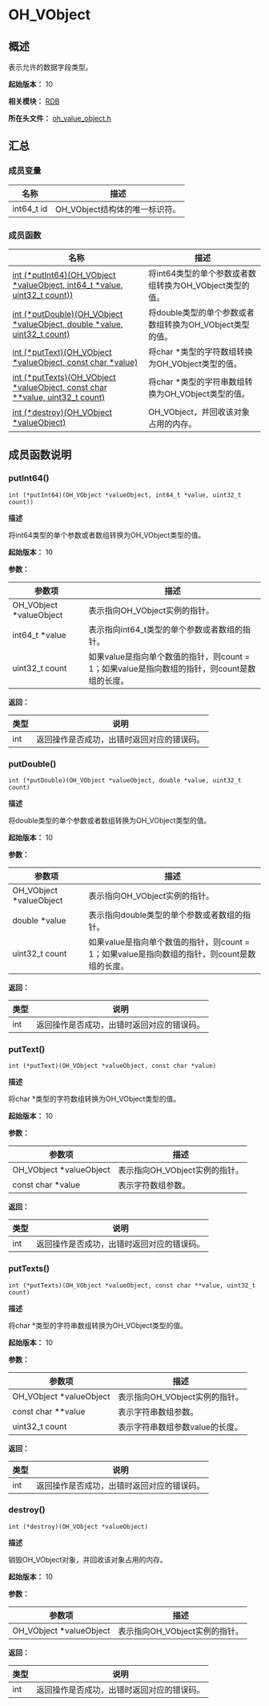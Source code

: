 # OH_VObject
<!--Kit: ArkData-->
<!--Subsystem: DistributedDataManager-->
<!--Owner: @baijidong-->
<!--Designer: @widecode; @htt1997-->
<!--Tester: @yippo; @logic42-->
<!--Adviser: @ge-yafang-->

## 概述

表示允许的数据字段类型。

**起始版本：** 10

**相关模块：** [RDB](capi-rdb.md)

**所在头文件：** [oh_value_object.h](capi-oh-value-object-h.md)

## 汇总

### 成员变量

| 名称       | 描述                           |
| ---------- | ------------------------------ |
| int64_t id | OH_VObject结构体的唯一标识符。 |

### 成员函数

| 名称                                                         | 描述                                                     |
| ------------------------------------------------------------ | -------------------------------------------------------- |
| [int (*putInt64)(OH_VObject *valueObject, int64_t *value, uint32_t count))](#putint64) | 将int64类型的单个参数或者数组转换为OH_VObject类型的值。  |
| [int (*putDouble)(OH_VObject *valueObject, double *value, uint32_t count)](#putdouble) | 将double类型的单个参数或者数组转换为OH_VObject类型的值。 |
| [int (*putText)(OH_VObject *valueObject, const char *value)](#puttext) | 将char *类型的字符数组转换为OH_VObject类型的值。         |
| [int (*putTexts)(OH_VObject *valueObject, const char **value, uint32_t count)](#puttexts) | 将char *类型的字符串数组转换为OH_VObject类型的值。       |
| [int (*destroy)(OH_VObject *valueObject)](#destroy)          | OH_VObject，并回收该对象占用的内存。                     |

## 成员函数说明

### putInt64()

```
int (*putInt64)(OH_VObject *valueObject, int64_t *value, uint32_t count))
```

**描述**

将int64类型的单个参数或者数组转换为OH_VObject类型的值。

**起始版本：** 10

**参数：**

| 参数项                  | 描述                                                         |
| ----------------------- | ------------------------------------------------------------ |
| OH_VObject *valueObject | 表示指向OH_VObject实例的指针。                               |
| int64_t *value          | 表示指向int64_t类型的单个参数或者数组的指针。                |
| uint32_t count          | 如果value是指向单个数值的指针，则count = 1；如果value是指向数组的指针，则count是数组的长度。 |

**返回：**

| 类型 | 说明                                       |
| ---- | ------------------------------------------ |
| int  | 返回操作是否成功，出错时返回对应的错误码。 |

### putDouble()

```
int (*putDouble)(OH_VObject *valueObject, double *value, uint32_t count)
```

**描述**

将double类型的单个参数或者数组转换为OH_VObject类型的值。

**起始版本：** 10

**参数：**

| 参数项                  | 描述                                                         |
| ----------------------- | ------------------------------------------------------------ |
| OH_VObject *valueObject | 表示指向OH_VObject实例的指针。                               |
| double *value           | 表示指向double类型的单个参数或者数组的指针。                 |
| uint32_t count          | 如果value是指向单个数值的指针，则count = 1；如果value是指向数组的指针，则count是数组的长度。 |

**返回：**

| 类型 | 说明                                       |
| ---- | ------------------------------------------ |
| int  | 返回操作是否成功，出错时返回对应的错误码。 |

### putText()

```
int (*putText)(OH_VObject *valueObject, const char *value)
```

**描述**

将char *类型的字符数组转换为OH_VObject类型的值。

**起始版本：** 10

**参数：**

| 参数项                  | 描述                           |
| ----------------------- | ------------------------------ |
| OH_VObject *valueObject | 表示指向OH_VObject实例的指针。 |
| const char *value       | 表示字符数组参数。             |

**返回：**

| 类型 | 说明                                       |
| ---- | ------------------------------------------ |
| int  | 返回操作是否成功，出错时返回对应的错误码。 |

### putTexts()

```
int (*putTexts)(OH_VObject *valueObject, const char **value, uint32_t count)
```

**描述**

将char *类型的字符串数组转换为OH_VObject类型的值。

**起始版本：** 10

**参数：**

| 参数项                  | 描述                            |
| ----------------------- | ------------------------------- |
| OH_VObject *valueObject | 表示指向OH_VObject实例的指针。  |
| const char **value      | 表示字符串数组参数。            |
| uint32_t count          | 表示字符串数组参数value的长度。 |

**返回：**

| 类型 | 说明                                       |
| ---- | ------------------------------------------ |
| int  | 返回操作是否成功，出错时返回对应的错误码。 |

### destroy()

```
int (*destroy)(OH_VObject *valueObject)
```

**描述**

销毁OH_VObject对象，并回收该对象占用的内存。

**起始版本：** 10

**参数：**

| 参数项                  | 描述                           |
| ----------------------- | ------------------------------ |
| OH_VObject *valueObject | 表示指向OH_VObject实例的指针。 |

**返回：**

| 类型 | 说明                                       |
| ---- | ------------------------------------------ |
| int  | 返回操作是否成功，出错时返回对应的错误码。 |